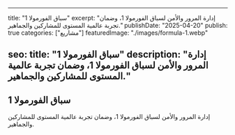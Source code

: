 
---
title: "سباق الفورمولا 1"
excerpt: "إدارة المرور والأمن لسباق الفورمولا 1، وضمان تجربة عالمية المستوى للمشاركين والجماهير."
publishDate: "2025-04-20"
publish: true
categories: ["مشاريع"]
featuredImage: "./images/formula-1.webp"

seo:
  title: "سباق الفورمولا 1"
  description: "إدارة المرور والأمن لسباق الفورمولا 1، وضمان تجربة عالمية المستوى للمشاركين والجماهير."
---

## سباق الفورمولا 1
إدارة المرور والأمن لسباق الفورمولا 1، وضمان تجربة عالمية المستوى للمشاركين والجماهير.
